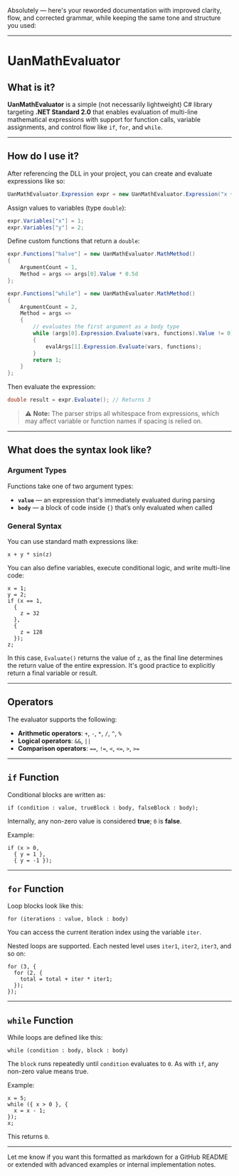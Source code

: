 Absolutely — here's your reworded documentation with improved clarity, flow, and corrected grammar, while keeping the same tone and structure you used:

---

# UanMathEvaluator

## What is it?

**UanMathEvaluator** is a simple (not necessarily lightweight) C# library targeting **.NET Standard 2.0** that enables evaluation of multi-line mathematical expressions with support for function calls, variable assignments, and control flow like `if`, `for`, and `while`.

---

## How do I use it?

After referencing the DLL in your project, you can create and evaluate expressions like so:

```csharp
UanMathEvaluator.Expression expr = new UanMathEvaluator.Expression("x + y");
```

Assign values to variables (type `double`):

```csharp
expr.Variables["x"] = 1;
expr.Variables["y"] = 2;
```

Define custom functions that return a `double`:

```csharp
expr.Functions["halve"] = new UanMathEvaluator.MathMethod()
{
    ArgumentCount = 1,
    Method = args => args[0].Value * 0.5d
};

expr.Functions["while"] = new UanMathEvaluator.MathMethod()
{
    ArgumentCount = 2,
    Method = args =>
    {
        // evaluates the first argument as a body type 
        while (args[0].Expression.Evaluate(vars, functions).Value != 0)
        {
            evalArgs[1].Expression.Evaluate(vars, functions);
        }
        return 1;
    }
};
```

Then evaluate the expression:

```csharp
double result = expr.Evaluate(); // Returns 3
```

> ⚠️ **Note:** The parser strips all whitespace from expressions, which may affect variable or function names if spacing is relied on.

---

## What does the syntax look like?

### Argument Types

Functions take one of two argument types:

* **`value`** — an expression that's immediately evaluated during parsing
* **`body`** — a block of code inside `{}` that’s only evaluated when called

### General Syntax

You can use standard math expressions like:

```
x + y * sin(z)
```

You can also define variables, execute conditional logic, and write multi-line code:

```
x = 1;
y = 2;
if (x == 1,
  {
    z = 32
  },
  {
    z = 128
  });
z;
```

In this case, `Evaluate()` returns the value of `z`, as the final line determines the return value of the entire expression. It's good practice to explicitly return a final variable or result.

---

## Operators

The evaluator supports the following:

* **Arithmetic operators**: `+`, `-`, `*`, `/`, `^`, `%`
* **Logical operators**: `&&`, `||`
* **Comparison operators**: `==`, `!=`, `<`, `<=`, `>`, `>=`

---

## `if` Function

Conditional blocks are written as:

```
if (condition : value, trueBlock : body, falseBlock : body);
```

Internally, any non-zero value is considered **true**; `0` is **false**.

Example:

```
if (x > 0,
  { y = 1 },
  { y = -1 });
```

---

## `for` Function

Loop blocks look like this:

```
for (iterations : value, block : body)
```

You can access the current iteration index using the variable `iter`.

Nested loops are supported. Each nested level uses `iter1`, `iter2`, `iter3`, and so on:

```
for (3, {
  for (2, {
    total = total + iter * iter1;
  });
});
```

---

## `while` Function

While loops are defined like this:

```
while (condition : body, block : body)
```

The `block` runs repeatedly until `condition` evaluates to `0`. As with `if`, any non-zero value means true.

Example:

```
x = 5;
while ({ x > 0 }, {
  x = x - 1;
});
x;
```

This returns `0`.

---

Let me know if you want this formatted as markdown for a GitHub README or extended with advanced examples or internal implementation notes.
